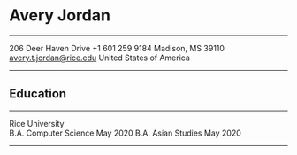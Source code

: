 Avery Jordan
============

-------------------------         			-----------------------
206 Deer Haven Drive 						+1 601 259 9184
Madison, MS 39110							avery.t.jordan@rice.edu
United States of America					
-------------------------	 				------------------------

Education
----------
------------------------					------------------------
Rice University								
B.A. Computer Science						May 2020
B.A. Asian Studies							May 2020
------------------------					------------------------
